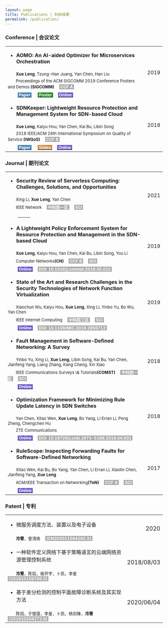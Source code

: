```yaml
---
layout: page
title: Publications | 科研成果
permalink: /publication/
---
```


### Conference | 会议论文


<table>
  <tr>
    <td align="left"><ul><li><font size=3><strong>AOMO: An AI-aided Optimizer for Microservices Orchestration</strong></font></li></ul></td>
    <td align="right" rowspan="4"><font size=3>2019</font></td>
  </tr>
  <tr>
    <td align="left"><font size=2>&emsp;&emsp;<strong>Xue Leng</strong>, Tzung-Han Juang, Yan Chen, Han Liu</font></td>
  </tr>
  <tr>
    <td align="left"><font size=2>&emsp;&emsp;Proceedings of the ACM SIGCOMM 2019 Conference Posters and Demos <strong>(SIGCOMM)</strong></font>&emsp;<font size=2 style="background: darkgray" color='#ffffff'>&nbsp;<strong>CCF A</strong>&nbsp;</font></td>
  </tr>
  <tr>
    <td align="left">&emsp;&emsp;<a href="http://lxv458.github.io/images/leng/resume/AOMO_SIGCOMM_Poster.pdf"><font size=2 style="background: steelBlue" color='#ffffff'>&nbsp;<strong>Paper</strong>&nbsp;</font></a>  &emsp;<a href="http://lxv458.github.io/images/leng/resume/AOMO_Poster.pdf"><font size=2 style="background: forestgreen" color='#ffffff'>&nbsp;<strong>Poster</strong>&nbsp;</font></a>&emsp;<a href="http://lxv458.github.io/images/leng/resume/AOMO_Poster.pdf"><font size=2 style="background: slateBlue" color='#ffffff'>&nbsp;<strong>Online</strong>&nbsp;</font></a></td>
  </tr>
  
  <tr>
    <td align="left"><ul><li><font size=3><strong>SDNKeeper: Lightweight Resource Protection and Management System for SDN-based Cloud</strong></font></li></ul></td>
    <td align="right" rowspan="4"><font size=3>2018</font></td>
  </tr>
  <tr>
    <td align="left"><font size=2>&emsp;&emsp;<strong>Xue Leng</strong>, Kaiyu Hou, Yan Chen, Kai Bu, Libin Song</font></td>
  </tr>
  <tr>
    <td align="left"><font size=2>&emsp;&emsp;2018 IEEE/ACM 26th International Symposium on Quality of Service <strong>(IWQoS)</strong></font>&emsp;<font size=2 style="background: darkgray" color='#ffffff'>&nbsp;<strong>CCF B</strong>&nbsp;</font></td>
  </tr>
  <td align="left">&emsp;&emsp;<a href="http://lxv458.github.io/images/leng/resume/SDNKeeper_IWQoS2018.pdf"><font size=2 style="background: steelBlue" color='#ffffff'>&nbsp;<strong>Paper</strong>&nbsp;</font></a>  &emsp;<a href="http://lxv458.github.io/images/leng/resume/SDNKeeper_IWQoS2018.pptx"><font size=2 style="background: peru" color='#ffffff'>&nbsp;<strong>Slides</strong>&nbsp;</font></a>&emsp;<a href="http://lxv458.github.io/images/leng/resume/AOMO_Poster.pdf"><font size=2 style="background: slateBlue" color='#ffffff'>&nbsp;<strong>Online</strong>&nbsp;</font></a></td>
</table>


### Journal | 期刊论文

<table>
  <tr>
    <td align="left"><ul><li><font size=3><strong>Security Review of Serverless Computing: Challenges, Solutions, and Opportunities</strong></font></li></ul></td>
    <td align="right" rowspan="4"><font size=3>2021</font></td>
  </tr>
  <tr>
    <td align="left"><font size=2>&emsp;&emsp;Xing Li, <strong>Xue Leng</strong>, Yan Chen</font></td>
  </tr>
  <tr>
    <td align="left"><font size=2>&emsp;&emsp;IEEE Network</font>&emsp;<font size=2 style="background: darkgray" color='#ffffff'>&nbsp;<strong>中科院一区</strong>&nbsp;</font>&emsp;<font size=2 style="background: darkgray" color='#ffffff'>&nbsp;<strong>SCI</strong>&nbsp;</font></td>
  </tr>
  <tr>
    <td align="left">&emsp;&emsp;<a href="http://lxv458.github.io/images/leng/resume/SDNKeeper_IWQoS2018.pdf"><font size=2 style="background: brulywood" color='#ffffff'>&nbsp;<strong>arXiv</strong>&nbsp;</font></a></td>
  </tr>
  
  <tr>
    <td align="left"><ul><li><font size=3><strong>A Lightweight Policy Enforcement System for Resource Protection and Management in the SDN-based Cloud</strong></font></li></ul></td>
    <td align="right" rowspan="4"><font size=3>2019</font></td>
  </tr>
  <tr>
    <td align="left"><font size=2>&emsp;&emsp;<strong>Xue Leng</strong>, Kaiyu Hou, Yan Chen, Kai Bu, Libin Song, You Li</font></td>
  </tr>
  <tr>
    <td align="left"><font size=2>&emsp;&emsp;Computer Networks<strong>(CN)</strong></font>&emsp;<font size=2 style="background: darkgray" color='#ffffff'>&nbsp;<strong>CCF B</strong>&nbsp;</font>&emsp;<font size=2 style="background: darkgray" color='#ffffff'>&nbsp;<strong>SCI</strong>&nbsp;</font></td>
  </tr>
  <tr>
    <td align="left">&emsp;&emsp;<a href="https://www.sciencedirect.com/science/article/pii/S1389128618314129?dgcid=coauthor"><font size=2 style="background: slateBlue" color='#ffffff'>&nbsp;<strong>Online</strong>&nbsp;</font></a>&emsp;<font size=2 style="background: darkgray" color='#ffffff'>&nbsp;<strong>DOI: 10.1016/j.comnet.2019.05.022</strong>&nbsp;</font></td>
  </tr>
  
  <tr>
    <td align="left"><ul><li><font size=3><strong>State of the Art and Research Challenges in the Security Technologies of Network Function Virtualization</strong></font></li></ul></td>
    <td align="right" rowspan="4"><font size=3>2019</font></td>
  </tr>
  <tr>
    <td align="left"><font size=2>&emsp;&emsp;Xiaochun Wu, Kaiyu Hou, <strong>Xue Leng</strong>, Xing Li, Yinbo Yu, Bo Wu, Yan Chen</font></td>
  </tr>
  <tr>
    <td align="left"><font size=2>&emsp;&emsp;IEEE Internet Computing</font>&emsp;<font size=2 style="background: darkgray" color='#ffffff'>&nbsp;<strong>中科院三区</strong>&nbsp;</font>&emsp;<font size=2 style="background: darkgray" color='#ffffff'>&nbsp;<strong>SCI</strong>&nbsp;</font></td>
  </tr>
  <tr>
    <td align="left">&emsp;&emsp;<a href="http://lxv458.github.io/images/leng/resume/SDNKeeper_IWQoS2018.pdf"><font size=2 style="background: slateBlue" color='#ffffff'>&nbsp;<strong>Online</strong>&nbsp;</font></a>&emsp;<font size=2 style="background: darkgray" color='#ffffff'>&nbsp;<strong>DOI: 10.1109/MIC.2019.2956712</strong>&nbsp;</font></td>
  </tr>
  
  <tr>
    <td align="left"><ul><li><font size=3><strong>Fault Management in Software-Defined Networking: A Survey</strong></font></li></ul></td>
    <td align="right" rowspan="4"><font size=3>2018</font></td>
  </tr>
  <tr>
    <td align="left"><font size=2>&emsp;&emsp;Yinbo Yu, Xing Li, <strong>Xue Leng</strong>, Libin Song, Kai Bu, Yan Chen, Jianfeng Yang, Liang Zhang, Kang Cheng, Xin Xiao</font></td>
  </tr>
  <tr>
    <td align="left"><font size=2>&emsp;&emsp;IEEE Communications Surveys \& Tutorials<strong>(COMST)</strong></font>&emsp;<font size=2 style="background: darkgray" color='#ffffff'>&nbsp;<strong>中科院一区</strong>&nbsp;</font>&emsp;<font size=2 style="background: darkgray" color='#ffffff'>&nbsp;<strong>SCI</strong>&nbsp;</font></td>
  </tr>
  <tr>
    <td align="left">&emsp;&emsp;<a href="http://lxv458.github.io/images/leng/resume/SDNKeeper_IWQoS2018.pdf"><font size=2 style="background: slateBlue" color='#ffffff'>&nbsp;<strong>Online</strong>&nbsp;</font></a></td>
  </tr>
  
  <tr>
    <td align="left"><ul><li><font size=3><strong>Optimization Framework for Minimizing Rule Update Latency in SDN Switches</strong></font></li></ul></td>
    <td align="right" rowspan="4"><font size=3>2018</font></td>
  </tr>
  <tr>
    <td align="left"><font size=2>&emsp;&emsp;Yan Chen, Xitao Wen, <strong>Xue Leng</strong>, Bo Yang, Li Erran Li, Peng Zheng, Chengchen Hu</font></td>
  </tr>
  <tr>
    <td align="left"><font size=2>&emsp;&emsp;ZTE Communications</font></td>
  </tr>
  <tr>
    <td align="left">&emsp;&emsp;<a href="http://lxv458.github.io/images/leng/resume/SDNKeeper_IWQoS2018.pdf"><font size=2 style="background: slateBlue" color='#ffffff'>&nbsp;<strong>Online</strong>&nbsp;</font></a>&emsp;<font size=2 style="background: darkgray" color='#ffffff'>&nbsp;<strong>DOI: 10.19729/j.cnki.1673-5188.2018.04.001</strong>&nbsp;</font></td>
  </tr>
  
  <tr>
    <td align="left"><ul><li><font size=3><strong>RuleScope: Inspecting Forwarding Faults for Software-Defined Networking</strong></font></li></ul></td>
    <td align="right" rowspan="4"><font size=3>2017</font></td>
  </tr>
  <tr>
    <td align="left"><font size=2>&emsp;&emsp;Xitao Wen, Kai Bu, Bo Yang, Yan Chen, Li Erran Li, Xiaolin Chen, Jianfeng Yang, <strong>Xue Leng</strong></font></td>
  </tr>
  <tr>
    <td align="left"><font size=2>&emsp;&emsp;ACM/IEEE Transaction on Networking<strong>(ToN)</strong></font>&emsp;<font size=2 style="background: darkgray" color='#ffffff'>&nbsp;<strong>CCF A</strong>&nbsp;</font>&emsp;<font size=2 style="background: darkgray" color='#ffffff'>&nbsp;<strong>SCI</strong>&nbsp;</font></td>
  </tr>
  <tr>
    <td align="left">&emsp;&emsp;<a href="http://lxv458.github.io/images/leng/resume/SDNKeeper_IWQoS2018.pdf"><font size=2 style="background: slateBlue" color='#ffffff'>&nbsp;<strong>Online</strong>&nbsp;</font></a></td>
  </tr>
</table>


### Patent | 专利


<table>
  <tr>
    <td align="left"><ul><li><font size=3 face="黑体">微服务调度方法、装置以及电子设备</font></li></ul></td>
    <td align="right" rowspan="2"><font size=4>2020</font></td>
  </tr>
  <tr>
    <td align="left"><font size=2 face="黑体">&emsp;&emsp;<strong>冷雪</strong>，曾清扬</font>&emsp;<font size=2 style="background: darkgray" color='#ffffff'>&nbsp;<strong>(CN202011564162.X)</strong>&nbsp;</font></td>
  </tr>
      
  <tr>
    <td align="left"><ul><li><font size=3 face="黑体">一种软件定义网络下基于策略语言的云端网络资源管理控制系统 </font></li></ul></td>
    <td align="right" rowspan="2"><font size=4>2018/08/03</font></td>
  </tr>
  <tr>
    <td align="left"><font size=2 face="黑体">&emsp;&emsp;<strong>冷雪</strong>，陈焰，侯开宇，卜凯，李星</font>&emsp;<font size=2 style="background: darkgray" color='#ffffff'>&nbsp;<strong>(201810159706.0)</strong>&nbsp;</font></td>
  </tr>
      
  <tr>
    <td align="left"><ul><li><font size=3 face="黑体">基于差分检测的控制平面故障诊断系统及其实现方法 </font></li></ul></td>
    <td align="right" rowspan="2"><font size=4>2020/06/04</font></td>
  </tr>
  <tr>
    <td align="left"><font size=2 face="黑体">&emsp;&emsp;陈焰，于银菠，李星，卜凯，杨剑锋，<strong>冷雪</strong></font>&emsp;<font size=2 style="background: darkgray" color='#ffffff'>&nbsp;<strong>(201910204272.6)</strong>&nbsp;</font></td>
  </tr>
</table>


